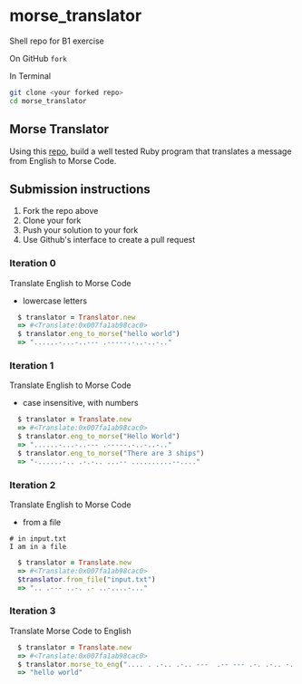 # morse_translator
Shell repo for B1 exercise

On GitHub
`fork`

In Terminal

```bash
git clone <your forked repo>
cd morse_translator
```

## Morse Translator  
Using this [repo](https://github.com/turingschool-examples/morse_translator), build a well tested Ruby program that translates a message from English to Morse Code.  


## Submission instructions

1. Fork the repo above
2. Clone your fork
3. Push your solution to your fork
4. Use Github's interface to create a pull request

### Iteration 0
Translate English to Morse Code    
* lowercase letters

```ruby
  $ translator = Translator.new 
  => #<Translate:0x007fa1ab98cac0>
  $ translator.eng_to_morse("hello world")
  => "......-...-..--- .-----.-..-..-.."
```

### Iteration 1  
Translate English to Morse Code  
* case insensitive, with numbers  

```ruby
  $ translator = Translate.new
  => #<Translate:0x007fa1ab98cac0>
  $ translator.eng_to_morse("Hello World")
  => "......-...-..--- .-----.-..-..-.."
  $ translator.eng_to_morse("There are 3 ships")
  => "-......-.. .-.-.. ...-- ..........--...."
```

### Iteration 2  
Translate English to Morse Code  
* from a file  

```
# in input.txt
I am in a file
```

```ruby
  $ translator = Translate.new
  => #<Translate:0x007fa1ab98cac0>
  $translator.from_file("input.txt")
  => ".. .--- ..-. .- ..-....-..."
```

### Iteration 3
Translate Morse Code to English  

```ruby
  $ translator = Translate.new
  => #<Translate:0x007fa1ab98cac0>
  $ translator.morse_to_eng(".... . .-.. .-.. ---  .-- --- .-. .-.. -..")
  => "hello world"
```
